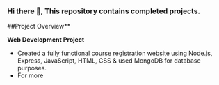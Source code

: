 ### Hi there 👋, This repository contains completed projects.

##Project Overview**

**Web Development Project**
* Created a fully functional course registration website using Node.js, Express, JavaScript, HTML, CSS & used MongoDB for database purposes.
* For more 

<!--
**Ogechi-A/Ogechi-A** is a ✨ _special_ ✨ repository because its `README.md` (this file) appears on your GitHub profile.

Here are some ideas to get you started:

- 🔭 I’m currently working on ...
- 🌱 I’m currently learning ...
- 👯 I’m looking to collaborate on ...
- 🤔 I’m looking for help with ...
- 💬 Ask me about ...
- 📫 How to reach me: ...
- 😄 Pronouns: ...
- ⚡ Fun fact: ...
-->
